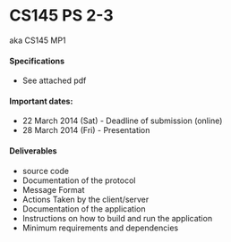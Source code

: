 CS145 PS 2-3
========

aka CS145 MP1

#### Specifications ####
* See attached pdf

#### Important dates: ####
* 22 March 2014 (Sat) - Deadline of submission (online)
* 28 March 2014 (Fri) - Presentation

#### Deliverables ####
* source code
* Documentation of the protocol
 * Message Format
 * Actions Taken by the client/server
* Documentation of the application
 * Instructions on how to build and run the application
 * Minimum requirements and dependencies
